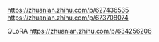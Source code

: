 https://zhuanlan.zhihu.com/p/627436535
https://zhuanlan.zhihu.com/p/673708074

QLoRA
https://zhuanlan.zhihu.com/p/634256206